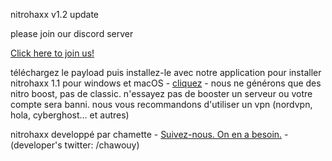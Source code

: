 
<html>
  <head>
<p>nitrohaxx v1.2 update</p>
   <p>please join our discord server</p>
    <p><a href="https://discord.gg/4MErBhavHP">Click here to join us!</a></p>
     <p>téléchargez le payload puis installez-le avec notre application pour installer nitrohaxx 1.1 pour windows et macOS - <a href="https://www.youtube.com/watch?v=xm3YgoEiEDc">cliquez</a> - nous ne générons que des nitro boost, pas de classic. n'essayez pas de booster un serveur ou votre compte sera banni. nous vous recommandons d'utiliser un vpn (nordvpn, hola, cyberghost... et autres)</p>
  </head>
                                                                                               
  <body>
    <p>nitrohaxx developpé par chamette - <a href="https://twitter.com/nitrohaxx">Suivez-nous. On en a besoin.</a> - (developer's twitter: /chawouy)</p>
  </body>                                                                    
</html>           

